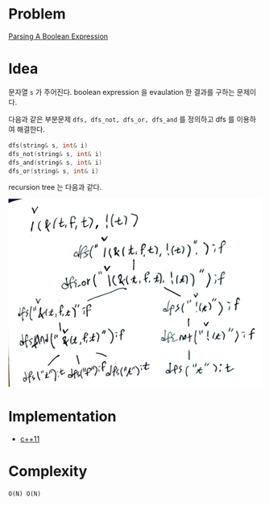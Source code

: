 # Problem

[Parsing A Boolean Expression](https://leetcode.com/problems/parsing-a-boolean-expression/)

# Idea

문자열 `s` 가 주어진다. boolean expression 을 evaulation 한
결과를 구하는 문제이다.

다음과 같은 부분문제 `dfs, dfs_not, dfs_or, dfs_and` 를 정의하고 dfs 를 이용하여 해결한다. 

```c
dfs(string& s, int& i)
dfs_not(string& s, int& i)
dfs_and(string& s, int& i)
dfs_or(string& s, int& i)
```

recursion tree 는 다음과 같다.

![](recursiontree.png)

# Implementation

* [c++11](a.cpp)

# Complexity

```
O(N) O(N)
```